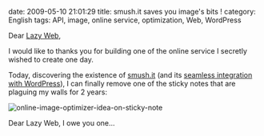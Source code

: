 date: 2009-05-10 21:01:29
title: smush.it saves you image's bits !
category: English
tags: API, image, online service, optimization, Web, WordPress

Dear [Lazy Web](http://wikipedia.org/wiki/LazyWeb),

I would like to thanks you for building one of the online service I secretly wished to create one day.

Today, discovering the existence of [smush.it](http://smush.it) (and its [seamless integration with WordPress](http://wordpress.org/extend/plugins/wp-smushit/)), I can finally remove one of the sticky notes that are plaguing my walls for 2 years:

![online-image-optimizer-idea-on-sticky-note](/static/uploads/2009/online-image-optimizer-idea-on-sticky-note.jpg)

Dear Lazy Web, I owe you one...
